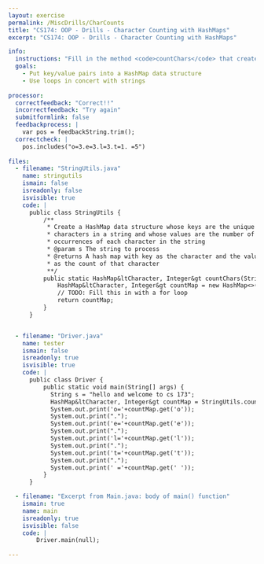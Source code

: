 ```yaml
---
layout: exercise
permalink: /MiscDrills/CharCounts
title: "CS174: OOP - Drills - Character Counting with HashMaps"
excerpt: "CS174: OOP - Drills - Character Counting with HashMaps"

info:
  instructions: "Fill in the method <code>countChars</code> that creates a HashMap whose keys are the unique characters in a given string and whose corresponding values are the number of occurrences of that character in the string."
  goals:
    - Put key/value pairs into a HashMap data structure
    - Use loops in concert with strings
    
processor:  
  correctfeedback: "Correct!!" 
  incorrectfeedback: "Try again"
  submitformlink: false
  feedbackprocess: | 
    var pos = feedbackString.trim();
  correctcheck: |
    pos.includes("o=3.e=3.l=3.t=1. =5")
 
files:
  - filename: "StringUtils.java"
    name: stringutils
    ismain: false
    isreadonly: false
    isvisible: true
    code: | 
      public class StringUtils {
          /**
           * Create a HashMap data structure whose keys are the unique
           * characters in a string and whose values are the number of
           * occurrences of each character in the string
           * @param s The string to process
           * @returns A hash map with key as the character and the value
           * as the count of that character
           **/
          public static HashMap&ltCharacter, Integer&gt countChars(String s) {
              HashMap&ltCharacter, Integer&gt countMap = new HashMap<>();
              // TODO: Fill this in with a for loop
              return countMap;
          }
      }


  - filename: "Driver.java"
    name: tester
    ismain: false
    isreadonly: true
    isvisible: true
    code: | 
      public class Driver {
          public static void main(String[] args) {
            String s = "hello and welcome to cs 173";
            HashMap&ltCharacter, Integer&gt countMap = StringUtils.countChars(s);
            System.out.print('o='+countMap.get('o'));
            System.out.print(".");
            System.out.print('e='+countMap.get('e'));
            System.out.print(".");
            System.out.print('l='+countMap.get('l'));
            System.out.print(".");
            System.out.print('t='+countMap.get('t'));
            System.out.print(".");
            System.out.print(' ='+countMap.get(' '));
          }
      }  

  - filename: "Excerpt from Main.java: body of main() function"
    ismain: true
    name: main
    isreadonly: true
    isvisible: false
    code: |
        Driver.main(null);
        
---
```

